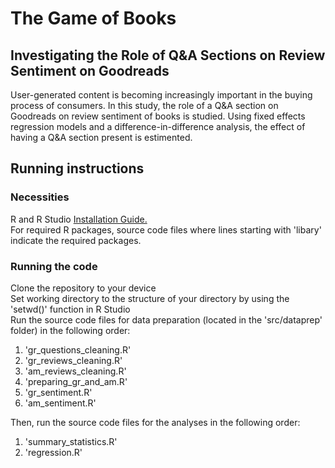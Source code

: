 # The Game of Books
## Investigating the Role of Q&A Sections on Review Sentiment on Goodreads

User-generated content is becoming increasingly important in the buying process of consumers. In this study, the role of a Q&A section on Goodreads on review sentiment of books is studied. Using fixed effects regression models and a difference-in-difference analysis, the effect of having a Q&A section present is estimented. 

## Running instructions
### Necessities

R and R Studio [Installation Guide.](https://tilburgsciencehub.com/building-blocks/configure-your-computer/statistics-and-computation/r/)\
For required R packages, source code files where lines starting with 'libary' indicate the required packages.

### Running the code
Clone the repository to your device\
Set working directory to the structure of your directory by using the 'setwd()' function in R Studio\
Run the source code files for data preparation (located in the 'src/dataprep' folder) in the following order:

1) 'gr_questions_cleaning.R'
2) 'gr_reviews_cleaning.R'
3) 'am_reviews_cleaning.R'
4) 'preparing_gr_and_am.R'
5) 'gr_sentiment.R'
6) 'am_sentiment.R'

Then, run the source code files for the analyses in the following order:

1) 'summary_statistics.R'
2) 'regression.R'
